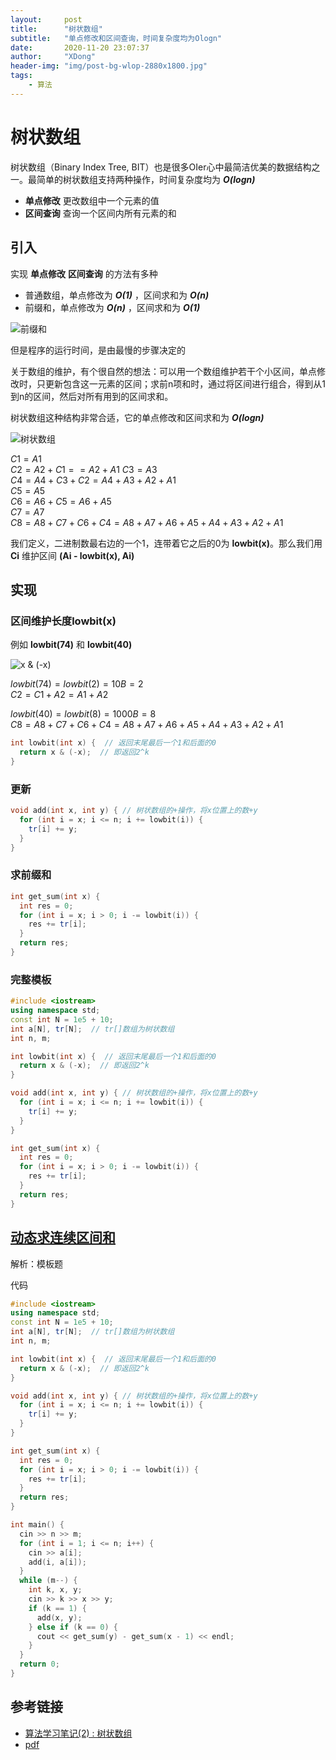 ```yaml
---
layout:     post
title:      "树状数组"
subtitle:   "单点修改和区间查询，时间复杂度均为Ologn"
date:       2020-11-20 23:07:37
author:     "XDong"
header-img: "img/post-bg-wlop-2880x1800.jpg"
tags:
    - 算法
---
```



# 树状数组

树状数组（Binary Index Tree, BIT）也是很多OIer心中最简洁优美的数据结构之一。最简单的树状数组支持两种操作，时间复杂度均为 ***O(logn)***

- **单点修改** 更改数组中一个元素的值
- **区间查询** 查询一个区间内所有元素的和

## 引入

实现 **单点修改** **区间查询** 的方法有多种

- 普通数组，单点修改为 ***O(1)*** ，区间求和为 ***O(n)***
- 前缀和，单点修改为 ***O(n)*** ，区间求和为 ***O(1)***

![前缀和](/img/algorithms/partial-sum.png)

但是程序的运行时间，是由最慢的步骤决定的

关于数组的维护，有个很自然的想法：可以用一个数组维护若干个小区间，单点修改时，只更新包含这一元素的区间；求前n项和时，通过将区间进行组合，得到从1到n的区间，然后对所有用到的区间求和。

树状数组这种结构非常合适，它的单点修改和区间求和为 ***O(logn)***

![树状数组](/img/algorithms/binary-index-tree-1.jpg)

$C1 = A1$  
$C2 = A2 + C1 == A2 + A1$
$C3 = A3$  
$C4 = A4 + C3 + C2 = A4 + A3 + A2 + A1$  
$C5 = A5$  
$C6 = A6 + C5 = A6 + A5$  
$C7 = A7$  
$C8 = A8 + C7 + C6 + C4 = A8 + A7 + A6 + A5 + A4 + A3 + A2 + A1$  

我们定义，二进制数最右边的一个1，连带着它之后的0为 **lowbit(x)**。那么我们用 **Ci** 维护区间 **(Ai - lowbit(x), Ai)**

## 实现

### 区间维护长度lowbit(x)

例如 **lowbit(74)** 和 **lowbit(40)**

![x & (-x)](/img/algorithms/binary-index-tree-2.png)

$lowbit(74) = lowbit(2) = 10B = 2$  
$C2 = C1 + A2 = A1 + A2$  

$lowbit(40) = lowbit(8) = 1000B = 8$  
$C8 = A8 + C7 + C6 + C4 = A8 + A7 + A6 + A5 + A4 + A3 + A2 + A1$  

```cpp
int lowbit(int x) {  // 返回末尾最后一个1和后面的0
  return x & (-x);  // 即返回2^k
}
```

### 更新

```cpp
void add(int x, int y) { // 树状数组的+操作，将x位置上的数+y
  for (int i = x; i <= n; i += lowbit(i)) {
    tr[i] += y;
  }
}
```

### 求前缀和

```cpp
int get_sum(int x) {
  int res = 0;
  for (int i = x; i > 0; i -= lowbit(i)) {
    res += tr[i];
  }
  return res;
}
```

### 完整模板

```cpp
#include <iostream>
using namespace std;
const int N = 1e5 + 10;
int a[N], tr[N];  // tr[]数组为树状数组
int n, m;

int lowbit(int x) {  // 返回末尾最后一个1和后面的0
  return x & (-x);  // 即返回2^k
}

void add(int x, int y) { // 树状数组的+操作，将x位置上的数+y
  for (int i = x; i <= n; i += lowbit(i)) {
    tr[i] += y;
  }
}

int get_sum(int x) {
  int res = 0;
  for (int i = x; i > 0; i -= lowbit(i)) {
    res += tr[i];
  }
  return res;
}
```

## [动态求连续区间和](https://www.acwing.com/problem/content/1266/)

解析：模板题

代码

```cpp
#include <iostream>
using namespace std;
const int N = 1e5 + 10;
int a[N], tr[N];  // tr[]数组为树状数组
int n, m;

int lowbit(int x) {  // 返回末尾最后一个1和后面的0
  return x & (-x);  // 即返回2^k
}

void add(int x, int y) { // 树状数组的+操作，将x位置上的数+y
  for (int i = x; i <= n; i += lowbit(i)) {
    tr[i] += y;
  }
}

int get_sum(int x) {
  int res = 0;
  for (int i = x; i > 0; i -= lowbit(i)) {
    res += tr[i];
  }
  return res;
}

int main() {
  cin >> n >> m;
  for (int i = 1; i <= n; i++) {
    cin >> a[i];
    add(i, a[i]);
  }
  while (m--) {
    int k, x, y;
    cin >> k >> x >> y;
    if (k == 1) {
      add(x, y);
    } else if (k == 0) {
      cout << get_sum(y) - get_sum(x - 1) << endl;
    }
  }
  return 0;
}
```

## 参考链接

- [算法学习笔记(2) : 树状数组](https://zhuanlan.zhihu.com/p/93795692)
- [pdf](/pdf/10.1.pdf)
